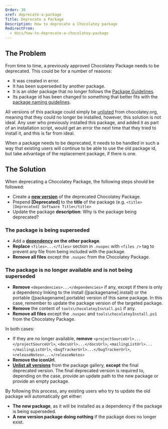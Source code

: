 ```yaml
---
Order: 30
xref: deprecate-a-package
Title: Deprecate a Package
Description: How to deprecate a Chocolatey package
RedirectFrom:
  - docs/how-to-deprecate-a-chocolatey-package
---
```


## The Problem
From time to time, a previously approved Chocolatey Package needs to be deprecated.  This could be for a number of reasons:

* It was created in error.
* It has been superseded by another package.
* It is an older package that no longer follows the [Package Guidelines](xref:create-packages).
* Its package id has been changed to something that better fits with the [package naming guidelines](xref:create-packages#naming-your-package).

All versions of this package could simply be [unlisted](xref:list-unlist-a-package) from chocolatey.org, meaning that they could no longer be installed, however, this solution is not ideal.  Any user who previously installed this package, and added it as part of an installation script, would get an error the next time that they tried to install it, and this is far from ideal.

When a package needs to be deprecated, it needs to be handled in such a way that existing users will continue to be able to use the old package id, but take advantage of the replacement package, if there is one.

## The Solution
When deprecating a Chocolatey Package, the following steps should be followed:

* Create a **[new version](xref:create-packages#package-fix-version-notation)** of the deprecated Chocolatey Package.
* Prepend **[Deprecated]** to the **title** of the package (e.g. `<title>[Deprecated] Software Title</title>`
* Update the package **description**: Why is the package being deprecated?
### The package is being superseded
  * Add a **[dependency](http://docs.nuget.org/docs/reference/nuspec-reference#Specifying_Dependencies) on the other package**.
  * **Replace** `<files>...</files>` section in `.nuspec` with `<files />` tag to prevent any file from being included with the package.
  * **Remove all files** except the `.nuspec` from the Chocolatey Package.
### The package is no longer available and is not being superseded
  * **Remove** `<dependencies>...</dependencies>` if any, except if there is only a dependency linking to the install ([packagename].install) or the portable ([packagename].portable) version of this same package. In this case, remember to update the package version of the targeted package.
  * **Remove** the content of `tools\chocolateyInstall.ps1`  if any.
  * **Remove all files** except the `.nuspec` and `tools\chocolateyInstall.ps1` from the Chocolatey Package.

In both cases:
* If they are no longer available, **remove** `<projectSourceUrl>...</projectSourceUrl>`, `<docsUrl>...</docsUrl>`, `<mailingListUrl>...</mailingListUrl>`, `<bugTrackerUrl>...</bugTrackerUrl>`, `<releaseNotes>...</releaseNotes>`
* **Remove the iconUrl**.
* **[Unlist all versions](xref:list-unlist-a-package)** from the package gallery, **except** the final deprecated version. The final deprecated version is required to, depending on the case, provide an update path to the new package or provide an empty package.

By following this process, any existing users who try to update the old package will automatically get either:
* **The new package**, as it will be installed as a dependency if the package is being superseded.
* **A new version package doing nothing** if the package does no longer exist.
